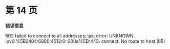 # 第 14 页

**错误信息**

503 failed to connect to all addresses; last error: UNKNOWN: ipv6:%5B2404:6800:4012:6::200a%5D:443: connect: No route to host (65)

